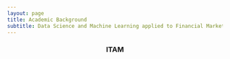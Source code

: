 ```yaml
---
layout: page
title: Academic Background
subtitle: Data Science and Machine Learning applied to Financial Markets
---
```


<center>
<h3>ITAM</h3>
</center>

